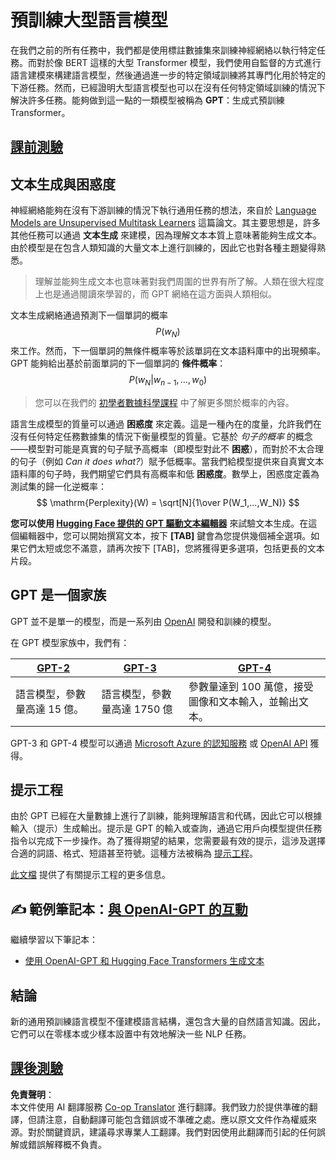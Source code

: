 <!--
CO_OP_TRANSLATOR_METADATA:
{
  "original_hash": "2efbb183384a50f0fc0cde02534d912f",
  "translation_date": "2025-08-24T21:50:39+00:00",
  "source_file": "lessons/5-NLP/20-LangModels/README.md",
  "language_code": "tw"
}
-->
# 預訓練大型語言模型

在我們之前的所有任務中，我們都是使用標註數據集來訓練神經網絡以執行特定任務。而對於像 BERT 這樣的大型 Transformer 模型，我們使用自監督的方式進行語言建模來構建語言模型，然後通過進一步的特定領域訓練將其專門化用於特定的下游任務。然而，已經證明大型語言模型也可以在沒有任何特定領域訓練的情況下解決許多任務。能夠做到這一點的一類模型被稱為 **GPT**：生成式預訓練 Transformer。

## [課前測驗](https://ff-quizzes.netlify.app/en/ai/quiz/39)

## 文本生成與困惑度

神經網絡能夠在沒有下游訓練的情況下執行通用任務的想法，來自於 [Language Models are Unsupervised Multitask Learners](https://cdn.openai.com/better-language-models/language_models_are_unsupervised_multitask_learners.pdf) 這篇論文。其主要思想是，許多其他任務可以通過 **文本生成** 來建模，因為理解文本本質上意味著能夠生成文本。由於模型是在包含人類知識的大量文本上進行訓練的，因此它也對各種主題變得熟悉。

> 理解並能夠生成文本也意味著對我們周圍的世界有所了解。人類在很大程度上也是通過閱讀來學習的，而 GPT 網絡在這方面與人類相似。

文本生成網絡通過預測下一個單詞的概率 $$P(w_N)$$ 來工作。然而，下一個單詞的無條件概率等於該單詞在文本語料庫中的出現頻率。GPT 能夠給出基於前面單詞的下一個單詞的 **條件概率**：$$P(w_N | w_{n-1}, ..., w_0)$$

> 您可以在我們的 [初學者數據科學課程](https://github.com/microsoft/Data-Science-For-Beginners/tree/main/1-Introduction/04-stats-and-probability) 中了解更多關於概率的內容。

語言生成模型的質量可以通過 **困惑度** 來定義。這是一種內在的度量，允許我們在沒有任何特定任務數據集的情況下衡量模型的質量。它基於 *句子的概率* 的概念——模型對可能是真實的句子賦予高概率（即模型對此不 **困惑**），而對於不太合理的句子（例如 *Can it does what?*）賦予低概率。當我們給模型提供來自真實文本語料庫的句子時，我們期望它們具有高概率和低 **困惑度**。數學上，困惑度定義為測試集的歸一化逆概率：
$$
\mathrm{Perplexity}(W) = \sqrt[N]{1\over P(W_1,...,W_N)}
$$ 

**您可以使用 [Hugging Face 提供的 GPT 驅動文本編輯器](https://transformer.huggingface.co/doc/gpt2-large)** 來試驗文本生成。在這個編輯器中，您可以開始撰寫文本，按下 **[TAB]** 鍵會為您提供幾個補全選項。如果它們太短或您不滿意，請再次按下 [TAB]，您將獲得更多選項，包括更長的文本片段。

## GPT 是一個家族

GPT 並不是單一的模型，而是一系列由 [OpenAI](https://openai.com) 開發和訓練的模型。

在 GPT 模型家族中，我們有：

| [GPT-2](https://huggingface.co/docs/transformers/model_doc/gpt2#openai-gpt2) | [GPT-3](https://openai.com/research/language-models-are-few-shot-learners) | [GPT-4](https://openai.com/gpt-4) |
| -- | -- | -- |
|語言模型，參數量高達 15 億。| 語言模型，參數量高達 1750 億 | 參數量達到 100 萬億，接受圖像和文本輸入，並輸出文本。|

GPT-3 和 GPT-4 模型可以通過 [Microsoft Azure 的認知服務](https://azure.microsoft.com/en-us/services/cognitive-services/openai-service/#overview?WT.mc_id=academic-77998-cacaste) 或 [OpenAI API](https://openai.com/api/) 獲得。

## 提示工程

由於 GPT 已經在大量數據上進行了訓練，能夠理解語言和代碼，因此它可以根據輸入（提示）生成輸出。提示是 GPT 的輸入或查詢，通過它用戶向模型提供任務指令以完成下一步操作。為了獲得期望的結果，您需要最有效的提示，這涉及選擇合適的詞語、格式、短語甚至符號。這種方法被稱為 [提示工程](https://learn.microsoft.com/en-us/shows/ai-show/the-basics-of-prompt-engineering-with-azure-openai-service?WT.mc_id=academic-77998-bethanycheum)。

[此文檔](https://learn.microsoft.com/en-us/semantic-kernel/prompt-engineering/?WT.mc_id=academic-77998-bethanycheum) 提供了有關提示工程的更多信息。

## ✍️ 範例筆記本：[與 OpenAI-GPT 的互動](../../../../../lessons/5-NLP/20-LangModels/GPT-PyTorch.ipynb)

繼續學習以下筆記本：

* [使用 OpenAI-GPT 和 Hugging Face Transformers 生成文本](../../../../../lessons/5-NLP/20-LangModels/GPT-PyTorch.ipynb)

## 結論

新的通用預訓練語言模型不僅建模語言結構，還包含大量的自然語言知識。因此，它們可以在零樣本或少樣本設置中有效地解決一些 NLP 任務。

## [課後測驗](https://ff-quizzes.netlify.app/en/ai/quiz/40)

**免責聲明**：  
本文件使用 AI 翻譯服務 [Co-op Translator](https://github.com/Azure/co-op-translator) 進行翻譯。我們致力於提供準確的翻譯，但請注意，自動翻譯可能包含錯誤或不準確之處。應以原文文件作為權威來源。對於關鍵資訊，建議尋求專業人工翻譯。我們對因使用此翻譯而引起的任何誤解或錯誤解釋概不負責。